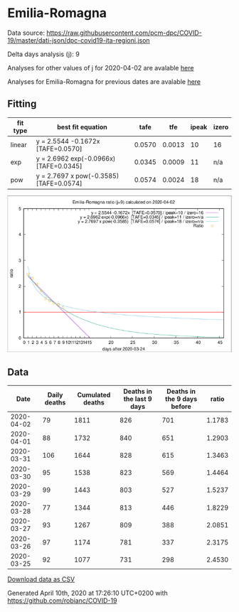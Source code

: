 # Emilia-Romagna

Data source: https://raw.githubusercontent.com/pcm-dpc/COVID-19/master/dati-json/dpc-covid19-ita-regioni.json

Delta days analysis (j): 9

Analyses for other values of j for 2020-04-02 are avalable [here](../README.md)

Analyses for Emilia-Romagna for previous dates are avalable [here](../../README.md)

## Fitting 
|fit type|best fit equation|tafe|tfe|ipeak|izero|
|-------|-----|--------|------|---|---|
|linear|y = 2.5544 -0.1672x  [TAFE=0.0570]|0.0570|0.0013|10|16|
|exp|y = 2.6962 exp(-0.0966x)  [TAFE=0.0345]|0.0345|0.0009|11|n/a|
|pow|y = 2.7697 x pow(-0.3585)  [TAFE=0.0574]|0.0574|0.0024|18|n/a|

![Plot](COVID-19_emilia-romagna_j9_2020-04-02.png)

## Data
|Date|Daily deaths|Cumulated deaths|Deaths in the last 9 days|Deaths in the 9 days before|ratio|
|----|----------|-----------|-------|--------------------|-----|
|2020-04-02|79|1811|826|701|1.1783|
|2020-04-01|88|1732|840|651|1.2903|
|2020-03-31|106|1644|828|615|1.3463|
|2020-03-30|95|1538|823|569|1.4464|
|2020-03-29|99|1443|803|527|1.5237|
|2020-03-28|77|1344|813|446|1.8229|
|2020-03-27|93|1267|809|388|2.0851|
|2020-03-26|97|1174|781|337|2.3175|
|2020-03-25|92|1077|731|298|2.4530|

[Download data as CSV](COVID-19_emilia-romagna_j9_2020-04-02.csv)

Generated April 10th, 2020 at 17:26:10 UTC+0200 with https://github.com/robianc/COVID-19
